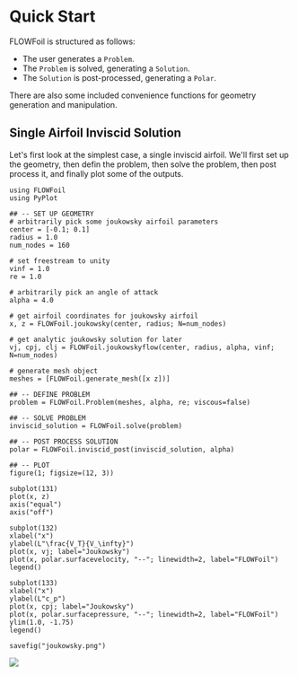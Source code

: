 # Quick Start

FLOWFoil is structured as follows:
 - The user generates a `Problem`.
 - The `Problem` is solved, generating a `Solution`.
 - The `Solution` is post-processed, generating a `Polar`.

There are also some included convenience functions for geometry generation and manipulation.

## Single Airfoil Inviscid Solution

Let's first look at the simplest case, a single inviscid airfoil.
We'll first set up the geometry, then defin the problem, then solve the problem, then post process it, and finally plot some of the outputs.

```@example
using FLOWFoil
using PyPlot

## -- SET UP GEOMETRY
# arbitrarily pick some joukowsky airfoil parameters
center = [-0.1; 0.1]
radius = 1.0
num_nodes = 160

# set freestream to unity
vinf = 1.0
re = 1.0

# arbitrarily pick an angle of attack
alpha = 4.0

# get airfoil coordinates for joukowsky airfoil
x, z = FLOWFoil.joukowsky(center, radius; N=num_nodes)

# get analytic joukowsky solution for later
vj, cpj, clj = FLOWFoil.joukowskyflow(center, radius, alpha, vinf; N=num_nodes)

# generate mesh object
meshes = [FLOWFoil.generate_mesh([x z])]

## -- DEFINE PROBLEM
problem = FLOWFoil.Problem(meshes, alpha, re; viscous=false)

## -- SOLVE PROBLEM
inviscid_solution = FLOWFoil.solve(problem)

## -- POST PROCESS SOLUTION
polar = FLOWFoil.inviscid_post(inviscid_solution, alpha)

## -- PLOT
figure(1; figsize=(12, 3))

subplot(131)
plot(x, z)
axis("equal")
axis("off")

subplot(132)
xlabel("x")
ylabel(L"\frac{V_T}{V_\infty}")
plot(x, vj; label="Joukowsky")
plot(x, polar.surfacevelocity, "--"; linewidth=2, label="FLOWFoil")
legend()

subplot(133)
xlabel("x")
ylabel(L"c_p")
plot(x, cpj; label="Joukowsky")
plot(x, polar.surfacepressure, "--"; linewidth=2, label="FLOWFoil")
ylim(1.0, -1.75)
legend()

savefig("joukowsky.png")
```

![](joukowsky.png)
